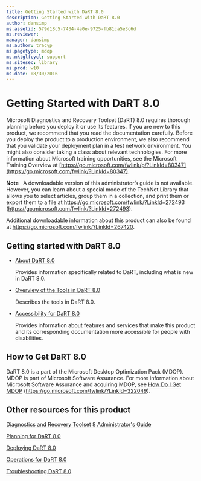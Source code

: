 ```yaml
---
title: Getting Started with DaRT 8.0
description: Getting Started with DaRT 8.0
author: dansimp
ms.assetid: 579d18c5-7434-4a0e-9725-fb81ca5e3c6d
ms.reviewer: 
manager: dansimp
ms.author: tracyp
ms.pagetype: mdop
ms.mktglfcycl: support
ms.sitesec: library
ms.prod: w10
ms.date: 08/30/2016
---
```



# Getting Started with DaRT 8.0


Microsoft Diagnostics and Recovery Toolset (DaRT) 8.0 requires thorough planning before you deploy it or use its features. If you are new to this product, we recommend that you read the documentation carefully. Before you deploy the product to a production environment, we also recommend that you validate your deployment plan in a test network environment. You might also consider taking a class about relevant technologies. For more information about Microsoft training opportunities, see the Microsoft Training Overview at [https://go.microsoft.com/fwlink/p/?LinkId=80347](https://go.microsoft.com/fwlink/?LinkId=80347).

**Note**  
A downloadable version of this administrator’s guide is not available. However, you can learn about a special mode of the TechNet Library that allows you to select articles, group them in a collection, and print them or export them to a file at <https://go.microsoft.com/fwlink/?LinkId=272493> (https://go.microsoft.com/fwlink/?LinkId=272493).

Additional downloadable information about this product can also be found at <https://go.microsoft.com/fwlink/?LinkId=267420>.

 

## Getting started with DaRT 8.0


-   [About DaRT 8.0](about-dart-80-dart-8.md)

    Provides information specifically related to DaRT, including what is new in DaRT 8.0.

-   [Overview of the Tools in DaRT 8.0](overview-of-the-tools-in-dart-80-dart-8.md)

    Describes the tools in DaRT 8.0.

-   [Accessibility for DaRT 8.0](accessibility-for-dart-80-dart-8.md)

    Provides information about features and services that make this product and its corresponding documentation more accessible for people with disabilities.

## How to Get DaRT 8.0


DaRT 8.0 is a part of the Microsoft Desktop Optimization Pack (MDOP). MDOP is part of Microsoft Software Assurance. For more information about Microsoft Software Assurance and acquiring MDOP, see [How Do I Get MDOP](https://go.microsoft.com/fwlink/?LinkId=322049) (https://go.microsoft.com/fwlink/?LinkId=322049).

## <a href="" id="other-resources-for-this-product-"></a>Other resources for this product


[Diagnostics and Recovery Toolset 8 Administrator's Guide](index.md)

[Planning for DaRT 8.0](planning-for-dart-80-dart-8.md)

[Deploying DaRT 8.0](deploying-dart-80-dart-8.md)

[Operations for DaRT 8.0](operations-for-dart-80-dart-8.md)

[Troubleshooting DaRT 8.0](troubleshooting-dart-80-dart-8.md)

 

 





